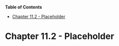 <!-- START doctoc generated TOC please keep comment here to allow auto update -->
<!-- DON'T EDIT THIS SECTION, INSTEAD RE-RUN doctoc TO UPDATE -->
**Table of Contents**

- [Chapter 11.2 - Placeholder](#chapter-112---placeholder)

<!-- END doctoc generated TOC please keep comment here to allow auto update -->

# Chapter 11.2 - Placeholder
